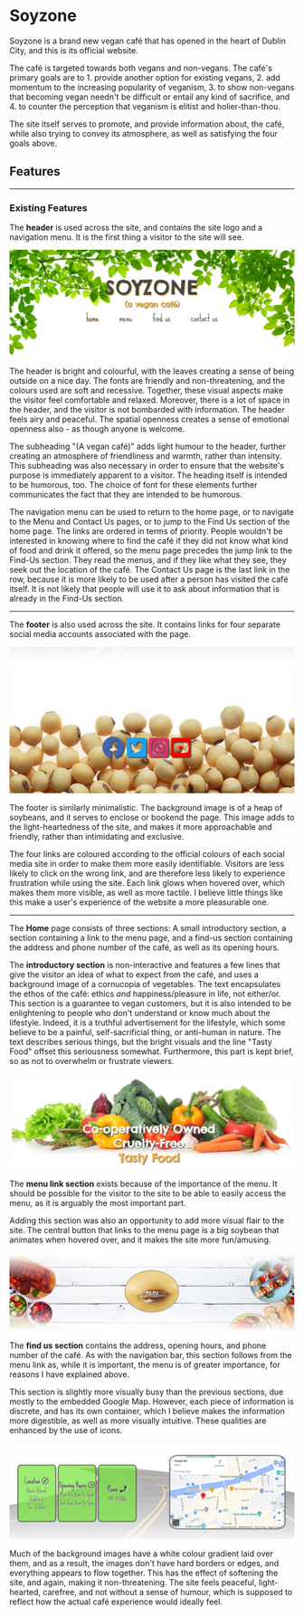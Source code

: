 # Soyzone
Soyzone is a brand new vegan café that has opened in the heart of Dublin City, and this is its official website.

The café is targeted towards both vegans and non-vegans. The café's primary goals are to 1. provide another option for existing vegans, 2. add momentum to the increasing popularity of veganism, 3. to show non-vegans that becoming vegan needn't be difficult or entail any kind of sacrifice, and 4. to counter the perception that veganism is elitist and holier-than-thou. 

The site itself serves to promote, and provide information about, the café, while also trying to convey its atmosphere, as well as satisfying the four goals above.

## Features
<hr>

### Existing Features

The <strong>header</strong> is used across the site, and contains the site logo and a navigation menu. It is the first thing a visitor to the site will see.

<img src="assets/images/header.jpg" alt="A screenshot of the site header.">

The header is bright and colourful, with the leaves creating a sense of being outside on a nice day. The fonts are friendly and non-threatening, and the colours used are soft and recessive. Together, these visual aspects make the visitor feel comfortable and relaxed. Moreover, there is a lot of space in the header, and the visitor is not bombarded with information. The header feels airy and peaceful. The spatial openness creates a sense of emotional openness also - as though anyone is welcome.

The subheading "(A vegan café)" adds light humour to the header, further creating an atmosphere of friendliness and warmth, rather than intensity. This subheading was also necessary in order to ensure that the website's purpose is immediately apparent to a visitor. The heading itself is intended to be humorous, too. The choice of font for these elements further communicates the fact that they are intended to be humorous.

The navigation menu can be used to return to the home page, or to navigate to the Menu and Contact Us pages, or to jump to the Find Us section of the home page. The links are ordered in terms of priority. People wouldn't be interested in knowing where to find the café if they did not know what kind of food and drink it offered, so the menu page precedes the jump link to the Find-Us section. They read the menus, and if they like what they see, they seek out the location of the café. The Contact Us page is the last link in the row, because it is more likely to be used after a person has visited the café itself. It is not likely that people will use it to ask about information that is already in the Find-Us section.
<hr>

The <strong>footer</strong> is also used across the site. It contains links for four separate social media accounts associated with the page.

<img src="assets/images/footer.jpg" alt="A screenshot of the site footer.">

The footer is similarly minimalistic. The background image is of a heap of soybeans, and it serves to enclose or bookend the page. This image adds to the light-heartedness of the site, and makes it more approachable and friendly, rather than intimidating and exclusive.

The four links are coloured according to the official colours of each social media site in order to make them more easily identifiable. Visitors are less likely to click on the wrong link, and are therefore less likely to experience frustration while using the site. Each link glows when hovered over, which makes them more visible, as well as more tactile. I believe little things like this make a user's experience of the website a more pleasurable one.
<hr>

The <strong>Home</strong> page consists of three sections: A small introductory section, a section containing a link to the menu page, and a find-us section containing the address and phone number of the café, as well as its opening hours.

The <strong>introductory section</strong> is non-interactive and features a few lines that give the visitor an idea of what to expect from the café, and uses a background image of a cornucopia of vegetables. The text encapsulates the ethos of the café: ethics <em>and</em> happiness/pleasure in life, not either/or. This section is a guarantee to vegan customers, but it is also intended to be enlightening to people who don't understand or know much about the lifestyle. Indeed, it is a truthful advertisement for the lifestyle, which some believe to be a painful, self-sacrificial thing, or anti-human in nature. The text describes serious things, but the bright visuals and the line "Tasty Food" offset this seriousness somewhat. Furthermore, this part is kept brief, so as not to overwhelm or frustrate viewers.

<img src="assets/images/intro-section.jpg" alt="A screenshot of the introductory section of the home page.">

The <strong>menu link section</strong> exists because of the importance of the menu. It should be possible for the visitor to the site to be able to easily access the menu, as it is arguably the most important part. 

Adding this section was also an opportunity to add more visual flair to the site. The central button that links to the menu page is a big soybean that animates when hovered over, and it makes the site more fun/amusing.

<img src="assets/images/menu-link-section.jpg" alt="A screenshot of the menu link section of the home page.">

The <strong>find us section</strong> contains the address, opening hours, and phone number of the café. As with the navigation bar, this section follows from the menu link as, while it is important, the menu is of greater importance, for reasons I have explained above. 

This section is slightly more visually busy than the previous sections, due mostly to the embedded Google Map. However, each piece of information is discrete, and has its own container, which I believe makes the information more digestible, as well as more visually intuitive. These qualities are enhanced by the use of icons.

<img src="assets/images/find-us-section.jpg" alt="A screenshot of the find us section of the home page.">

Much of the background images have a white colour gradient laid over them, and as a result, the images don't have hard borders or edges, and everything appears to flow together. This has the effect of softening the site, and again, making it non-threatening. The site feels peaceful, light-hearted, carefree, and not without a sense of humour, which is supposed to reflect how the actual café experience would ideally feel.



